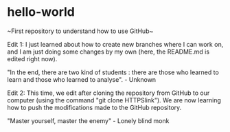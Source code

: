 # hello-world
~First repository to understand how to use GitHub~

Edit 1:
I just learned about how to create new branches where I can work on, and I am just doing some changes by my own (here, the README.md is edited right now).

"In the end, there are two kind of students : there are those who learned to learn and those who learned to analyse". - Unknown

Edit 2:
This time, we edit after cloning the repository from GitHub to our computer (using the command "git clone HTTPSlink").
We are now learning how to push the modifications made to the GitHub repository.

"Master yourself, master the enemy" - Lonely blind monk
